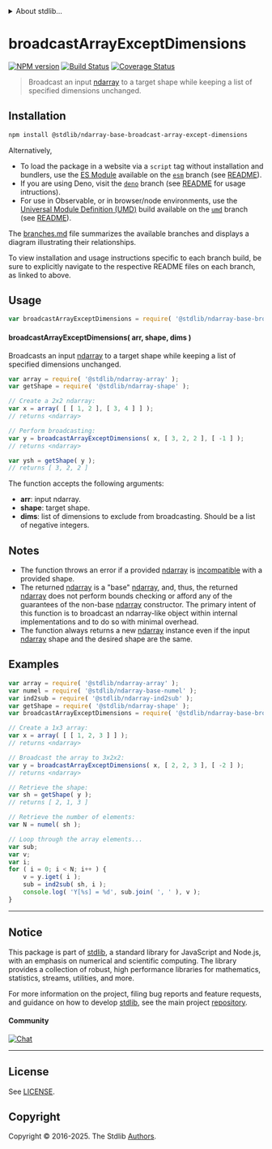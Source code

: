 <!--

@license Apache-2.0

Copyright (c) 2025 The Stdlib Authors.

Licensed under the Apache License, Version 2.0 (the "License");
you may not use this file except in compliance with the License.
You may obtain a copy of the License at

   http://www.apache.org/licenses/LICENSE-2.0

Unless required by applicable law or agreed to in writing, software
distributed under the License is distributed on an "AS IS" BASIS,
WITHOUT WARRANTIES OR CONDITIONS OF ANY KIND, either express or implied.
See the License for the specific language governing permissions and
limitations under the License.

-->


<details>
  <summary>
    About stdlib...
  </summary>
  <p>We believe in a future in which the web is a preferred environment for numerical computation. To help realize this future, we've built stdlib. stdlib is a standard library, with an emphasis on numerical and scientific computation, written in JavaScript (and C) for execution in browsers and in Node.js.</p>
  <p>The library is fully decomposable, being architected in such a way that you can swap out and mix and match APIs and functionality to cater to your exact preferences and use cases.</p>
  <p>When you use stdlib, you can be absolutely certain that you are using the most thorough, rigorous, well-written, studied, documented, tested, measured, and high-quality code out there.</p>
  <p>To join us in bringing numerical computing to the web, get started by checking us out on <a href="https://github.com/stdlib-js/stdlib">GitHub</a>, and please consider <a href="https://opencollective.com/stdlib">financially supporting stdlib</a>. We greatly appreciate your continued support!</p>
</details>

# broadcastArrayExceptDimensions

[![NPM version][npm-image]][npm-url] [![Build Status][test-image]][test-url] [![Coverage Status][coverage-image]][coverage-url] <!-- [![dependencies][dependencies-image]][dependencies-url] -->

> Broadcast an input [ndarray][@stdlib/ndarray/base/ctor] to a target shape while keeping a list of specified dimensions unchanged.

<!-- Section to include introductory text. Make sure to keep an empty line after the intro `section` element and another before the `/section` close. -->

<section class="intro">

</section>

<!-- /.intro -->

<!-- Package usage documentation. -->

<section class="installation">

## Installation

```bash
npm install @stdlib/ndarray-base-broadcast-array-except-dimensions
```

Alternatively,

-   To load the package in a website via a `script` tag without installation and bundlers, use the [ES Module][es-module] available on the [`esm`][esm-url] branch (see [README][esm-readme]).
-   If you are using Deno, visit the [`deno`][deno-url] branch (see [README][deno-readme] for usage intructions).
-   For use in Observable, or in browser/node environments, use the [Universal Module Definition (UMD)][umd] build available on the [`umd`][umd-url] branch (see [README][umd-readme]).

The [branches.md][branches-url] file summarizes the available branches and displays a diagram illustrating their relationships.

To view installation and usage instructions specific to each branch build, be sure to explicitly navigate to the respective README files on each branch, as linked to above.

</section>

<section class="usage">

## Usage

<!-- eslint-disable id-length -->

```javascript
var broadcastArrayExceptDimensions = require( '@stdlib/ndarray-base-broadcast-array-except-dimensions' );
```

#### broadcastArrayExceptDimensions( arr, shape, dims )

Broadcasts an input [ndarray][@stdlib/ndarray/base/ctor] to a target shape while keeping a list of specified dimensions unchanged.

```javascript
var array = require( '@stdlib/ndarray-array' );
var getShape = require( '@stdlib/ndarray-shape' );

// Create a 2x2 ndarray:
var x = array( [ [ 1, 2 ], [ 3, 4 ] ] );
// returns <ndarray>

// Perform broadcasting:
var y = broadcastArrayExceptDimensions( x, [ 3, 2, 2 ], [ -1 ] );
// returns <ndarray>

var ysh = getShape( y );
// returns [ 3, 2, 2 ]
```

The function accepts the following arguments:

-   **arr**: input ndarray.
-   **shape**: target shape.
-   **dims**: list of dimensions to exclude from broadcasting. Should be a list of negative integers.

</section>

<!-- /.usage -->

<!-- Package usage notes. Make sure to keep an empty line after the `section` element and another before the `/section` close. -->

<section class="notes">

## Notes

-   The function throws an error if a provided [ndarray][@stdlib/ndarray/base/ctor] is [incompatible][@stdlib/ndarray/base/broadcast-shapes] with a provided shape.
-   The returned [ndarray][@stdlib/ndarray/base/ctor] is a "base" [ndarray][@stdlib/ndarray/base/ctor], and, thus, the returned [ndarray][@stdlib/ndarray/base/ctor] does not perform bounds checking or afford any of the guarantees of the non-base [ndarray][@stdlib/ndarray/ctor] constructor. The primary intent of this function is to broadcast an ndarray-like object within internal implementations and to do so with minimal overhead.
-   The function always returns a new [ndarray][@stdlib/ndarray/base/ctor] instance even if the input [ndarray][@stdlib/ndarray/base/ctor] shape and the desired shape are the same.

</section>

<!-- /.notes -->

<!-- Package usage examples. -->

<section class="examples">

## Examples

<!-- eslint no-undef: "error" -->

```javascript
var array = require( '@stdlib/ndarray-array' );
var numel = require( '@stdlib/ndarray-base-numel' );
var ind2sub = require( '@stdlib/ndarray-ind2sub' );
var getShape = require( '@stdlib/ndarray-shape' );
var broadcastArrayExceptDimensions = require( '@stdlib/ndarray-base-broadcast-array-except-dimensions' );

// Create a 1x3 array:
var x = array( [ [ 1, 2, 3 ] ] );
// returns <ndarray>

// Broadcast the array to 3x2x2:
var y = broadcastArrayExceptDimensions( x, [ 2, 2, 3 ], [ -2 ] );
// returns <ndarray>

// Retrieve the shape:
var sh = getShape( y );
// returns [ 2, 1, 3 ]

// Retrieve the number of elements:
var N = numel( sh );

// Loop through the array elements...
var sub;
var v;
var i;
for ( i = 0; i < N; i++ ) {
    v = y.iget( i );
    sub = ind2sub( sh, i );
    console.log( 'Y[%s] = %d', sub.join( ', ' ), v );
}
```

</section>

<!-- /.examples -->

<!-- Section to include cited references. If references are included, add a horizontal rule *before* the section. Make sure to keep an empty line after the `section` element and another before the `/section` close. -->

<section class="references">

</section>

<!-- /.references -->

<!-- Section for related `stdlib` packages. Do not manually edit this section, as it is automatically populated. -->

<section class="related">

</section>

<!-- /.related -->

<!-- Section for all links. Make sure to keep an empty line after the `section` element and another before the `/section` close. -->


<section class="main-repo" >

* * *

## Notice

This package is part of [stdlib][stdlib], a standard library for JavaScript and Node.js, with an emphasis on numerical and scientific computing. The library provides a collection of robust, high performance libraries for mathematics, statistics, streams, utilities, and more.

For more information on the project, filing bug reports and feature requests, and guidance on how to develop [stdlib][stdlib], see the main project [repository][stdlib].

#### Community

[![Chat][chat-image]][chat-url]

---

## License

See [LICENSE][stdlib-license].


## Copyright

Copyright &copy; 2016-2025. The Stdlib [Authors][stdlib-authors].

</section>

<!-- /.stdlib -->

<!-- Section for all links. Make sure to keep an empty line after the `section` element and another before the `/section` close. -->

<section class="links">

[npm-image]: http://img.shields.io/npm/v/@stdlib/ndarray-base-broadcast-array-except-dimensions.svg
[npm-url]: https://npmjs.org/package/@stdlib/ndarray-base-broadcast-array-except-dimensions

[test-image]: https://github.com/stdlib-js/ndarray-base-broadcast-array-except-dimensions/actions/workflows/test.yml/badge.svg?branch=main
[test-url]: https://github.com/stdlib-js/ndarray-base-broadcast-array-except-dimensions/actions/workflows/test.yml?query=branch:main

[coverage-image]: https://img.shields.io/codecov/c/github/stdlib-js/ndarray-base-broadcast-array-except-dimensions/main.svg
[coverage-url]: https://codecov.io/github/stdlib-js/ndarray-base-broadcast-array-except-dimensions?branch=main

<!--

[dependencies-image]: https://img.shields.io/david/stdlib-js/ndarray-base-broadcast-array-except-dimensions.svg
[dependencies-url]: https://david-dm.org/stdlib-js/ndarray-base-broadcast-array-except-dimensions/main

-->

[chat-image]: https://img.shields.io/gitter/room/stdlib-js/stdlib.svg
[chat-url]: https://app.gitter.im/#/room/#stdlib-js_stdlib:gitter.im

[stdlib]: https://github.com/stdlib-js/stdlib

[stdlib-authors]: https://github.com/stdlib-js/stdlib/graphs/contributors

[umd]: https://github.com/umdjs/umd
[es-module]: https://developer.mozilla.org/en-US/docs/Web/JavaScript/Guide/Modules

[deno-url]: https://github.com/stdlib-js/ndarray-base-broadcast-array-except-dimensions/tree/deno
[deno-readme]: https://github.com/stdlib-js/ndarray-base-broadcast-array-except-dimensions/blob/deno/README.md
[umd-url]: https://github.com/stdlib-js/ndarray-base-broadcast-array-except-dimensions/tree/umd
[umd-readme]: https://github.com/stdlib-js/ndarray-base-broadcast-array-except-dimensions/blob/umd/README.md
[esm-url]: https://github.com/stdlib-js/ndarray-base-broadcast-array-except-dimensions/tree/esm
[esm-readme]: https://github.com/stdlib-js/ndarray-base-broadcast-array-except-dimensions/blob/esm/README.md
[branches-url]: https://github.com/stdlib-js/ndarray-base-broadcast-array-except-dimensions/blob/main/branches.md

[stdlib-license]: https://raw.githubusercontent.com/stdlib-js/ndarray-base-broadcast-array-except-dimensions/main/LICENSE

[@stdlib/ndarray/ctor]: https://github.com/stdlib-js/ndarray-ctor

[@stdlib/ndarray/base/ctor]: https://github.com/stdlib-js/ndarray-base-ctor

[@stdlib/ndarray/base/broadcast-shapes]: https://github.com/stdlib-js/ndarray-base-broadcast-shapes

</section>

<!-- /.links -->
